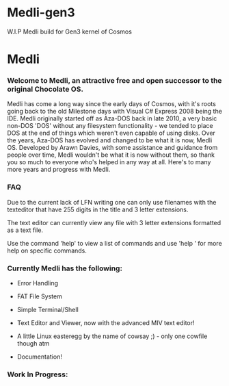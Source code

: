 # Medli-gen3
W.I.P Medli build for Gen3 kernel of Cosmos

# Medli
### Welcome to Medli, an attractive free and open successor to the original Chocolate OS.
Medli has come a long way since the early days of Cosmos, with it's roots going back to the old Milestone days with
Visual C# Express 2008 being the IDE. Medli originally started off as Aza-DOS back in late 2010, a very basic non-DOS 
'DOS' without any filesystem functionality - we tended to place DOS at the end of things which weren't even capable of using disks. 
Over the years, Aza-DOS has evolved and changed to be what it is now, Medli OS. Developed by Arawn Davies, with some assistance 
and guidance from people over time, Medli wouldn't be what it is now without them, so thank you so much to everyone who's helped in 
any way at all. Here's to many more years and progress with Medli. 


### FAQ
Due to the current lack of LFN writing one can only use filenames with the texteditor
that have 255 digits in the title and 3 letter extensions. 

The text editor can currently view any file with 3 letter extensions formatted as a text file.

Use the command 'help' to view a list of commands and use 'help <command>' for more help on specific commands.


### Currently Medli has the following:
* Error Handling

* FAT File System

* Simple Terminal/Shell

* Text Editor and Viewer, now with the advanced MIV text editor!

* A little Linux easteregg by the name of cowsay ;)
			- only one cowfile though atm

* Documentation!

### Work In Progress:
